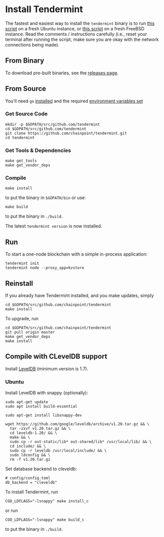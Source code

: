 # Install Tendermint

The fastest and easiest way to install the `tendermint` binary
is to run [this script](https://github.com/chainpoint/tendermint/blob/develop/scripts/install/install_tendermint_ubuntu.sh) on
a fresh Ubuntu instance,
or [this script](https://github.com/chainpoint/tendermint/blob/develop/scripts/install/install_tendermint_bsd.sh)
on a fresh FreeBSD instance. Read the comments / instructions carefully (i.e., reset your terminal after running the script,
make sure you are okay with the network connections being made).

## From Binary

To download pre-built binaries, see the [releases page](https://github.com/chainpoint/tendermint/releases).

## From Source

You'll need `go` [installed](https://golang.org/doc/install) and the required
[environment variables set](https://github.com/chainpoint/tendermint/wiki/Setting-GOPATH)

### Get Source Code

```
mkdir -p $GOPATH/src/github.com/tendermint
cd $GOPATH/src/github.com/tendermint
git clone https://github.com/chainpoint/tendermint.git
cd tendermint
```

### Get Tools & Dependencies

```
make get_tools
make get_vendor_deps
```

### Compile

```
make install
```

to put the binary in `$GOPATH/bin` or use:

```
make build
```

to put the binary in `./build`.

The latest `tendermint version` is now installed.

## Run

To start a one-node blockchain with a simple in-process application:

```
tendermint init
tendermint node --proxy_app=kvstore
```

## Reinstall

If you already have Tendermint installed, and you make updates, simply

```
cd $GOPATH/src/github.com/chainpoint/tendermint
make install
```

To upgrade, run

```
cd $GOPATH/src/github.com/chainpoint/tendermint
git pull origin master
make get_vendor_deps
make install
```

## Compile with CLevelDB support

Install [LevelDB](https://github.com/google/leveldb) (minimum version is 1.7).

### Ubuntu

Install LevelDB with snappy (optionally):

```
sudo apt-get update
sudo apt install build-essential

sudo apt-get install libsnappy-dev

wget https://github.com/google/leveldb/archive/v1.20.tar.gz && \
  tar -zxvf v1.20.tar.gz && \
  cd leveldb-1.20/ && \
  make && \
  sudo cp -r out-static/lib* out-shared/lib* /usr/local/lib/ && \
  cd include/ && \
  sudo cp -r leveldb /usr/local/include/ && \
  sudo ldconfig && \
  rm -f v1.20.tar.gz
```

Set database backend to cleveldb:

```
# config/config.toml
db_backend = "cleveldb"
```

To install Tendermint, run

```
CGO_LDFLAGS="-lsnappy" make install_c
```

or run

```
CGO_LDFLAGS="-lsnappy" make build_c
```

to put the binary in `./build`.
